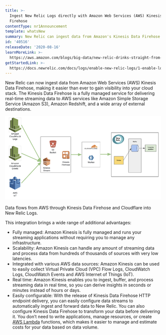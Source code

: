 ```yaml
---
title: >-
  Ingest New Relic Logs directly with Amazon Web Services (AWS) Kinesis Data
  Firehose
contentType: nr1Announcement
template: whatsNew
summary: New Relic can ingest data from Amazon's Kinesis Data Firehose.
id: '40516'
releaseDate: '2020-08-16'
learnMoreLink: >-
  https://aws.amazon.com/blogs/big-data/new-relic-drinks-straight-from-the-firehose-consuming-amazon-kinesis-data/
getStartedLink: >-
  https://docs.newrelic.com/docs/logs/enable-new-relic-logs/1-enable-logs/stream-logs-using-kinesis-data-firehose
---
```


New Relic can now ingest data from Amazon Web Services (AWS) Kinesis Data Firehose, making it easier than ever to gain visibility into your cloud stack. The Kinesis Data Firehose is a fully managed service for delivering real-time streaming data to AWS services like Amazon Simple Storage Service (Amazon S3), Amazon Redshift, and a wide array of external destinations.

![A diagram showing how New Relic ingests data from Kinesis Data Firehose.](./images/kinesis_data_firehose.png "A diagram of Kinesis Data Firehose.")

Data flows from AWS through Kinesis Data Firehose and Cloudflare into New Relic Logs.

This integration brings a wide range of additional advantages:

* Fully managed: Amazon Kinesis is fully managed and runs your streaming applications without requiring you to manage any infrastructure.
* Scalability: Amazon Kinesis can handle any amount of streaming data and process data from hundreds of thousands of sources with very low latencies.
* Integrated with various AWS data sources: Amazon Kinesis can be used to easily collect Virtual Private Cloud (VPC) Flow Logs, CloudWatch Logs, CloudWatch Events and AWS Internet of Things (IoT).
* Real time: Amazon Kinesis enables you to ingest, buffer, and process streaming data in real time, so you can derive insights in seconds or minutes instead of hours or days.
* Easily configurable: With the release of Kinesis Data Firehose HTTP endpoint delivery, you can easily configure data streams to automatically ingest and forward data to New Relic. You can also configure Kinesis Data Firehose to transform your data before delivering it. You don’t need to write applications, manage resources, or create [AWS Lambda](http://aws.amazon.com/lambda) functions, which makes it easier to manage and estimate costs for your data based on data volume.
